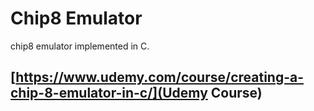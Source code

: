 # Chip8 Emulator
chip8 emulator implemented in C.

## [https://www.udemy.com/course/creating-a-chip-8-emulator-in-c/](Udemy Course)
